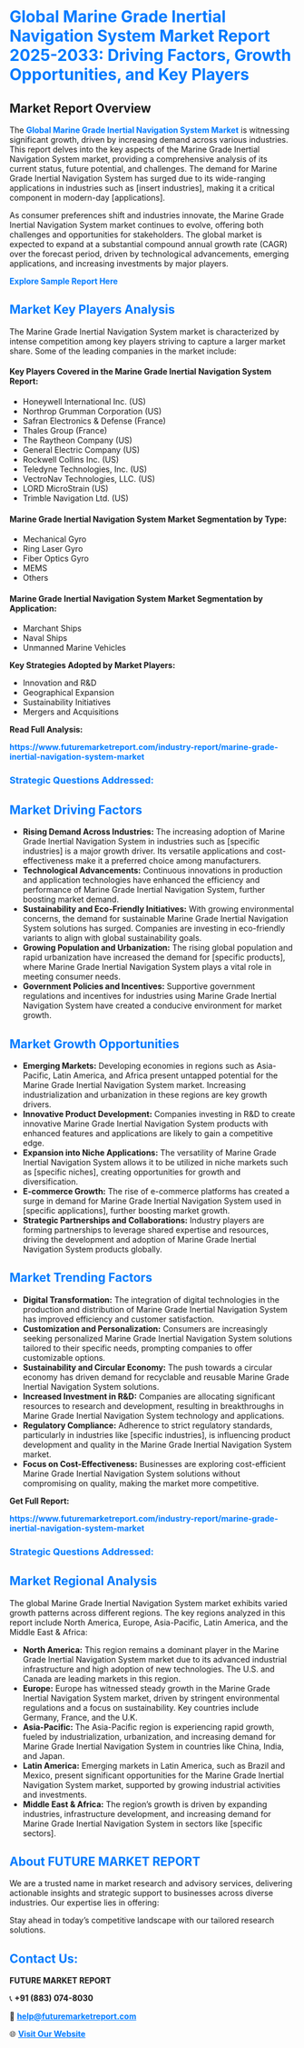 <h1 style="color: #007BFF;">Global Marine Grade Inertial Navigation System Market Report 2025-2033: Driving Factors, Growth Opportunities, and Key Players</h1>

<section id="overview">
<h2>Market Report Overview</h2>
<p>The <a href="https://www.futuremarketreport.com/industry-report/marine-grade-inertial-navigation-system-market" style="color: #007BFF; text-decoration: none;"><strong>Global Marine Grade Inertial Navigation System Market</strong></a> is witnessing significant growth, driven by increasing demand across various industries. This report delves into the key aspects of the Marine Grade Inertial Navigation System market, providing a comprehensive analysis of its current status, future potential, and challenges. The demand for Marine Grade Inertial Navigation System has surged due to its wide-ranging applications in industries such as [insert industries], making it a critical component in modern-day [applications].</p>
<p>As consumer preferences shift and industries innovate, the Marine Grade Inertial Navigation System market continues to evolve, offering both challenges and opportunities for stakeholders. The global market is expected to expand at a substantial compound annual growth rate (CAGR) over the forecast period, driven by technological advancements, emerging applications, and increasing investments by major players.</p>
</section>

<section id="overview">
<p><a href="https://www.futuremarketreport.com/request-sample/reportId=53670" style="color: #007BFF; text-decoration: none;"><strong>Explore Sample Report Here</strong></a></p>
</section>

<section id="key-players">
<h2 style="color: #007BFF;">Market Key Players Analysis</h2>
<p>The Marine Grade Inertial Navigation System market is characterized by intense competition among key players striving to capture a larger market share. Some of the leading companies in the market include:</p>
<h4>Key Players Covered in the Marine Grade Inertial Navigation System Report:</h4>
<ul><li>Honeywell International Inc. (US)</li><li>Northrop Grumman Corporation (US)</li><li>Safran Electronics &amp; Defense (France)</li><li>Thales Group (France)</li><li>The Raytheon Company (US)</li><li>General Electric Company (US)</li><li>Rockwell Collins Inc. (US)</li><li>Teledyne Technologies, Inc. (US)</li><li>VectroNav Technologies, LLC. (US)</li><li>LORD MicroStrain (US)</li><li>Trimble Navigation Ltd. (US)</li></ul>
<h4>Marine Grade Inertial Navigation System Market Segmentation by Type:</h4>
<ul><li>Mechanical Gyro</li><li>Ring Laser Gyro</li><li>Fiber Optics Gyro</li><li>MEMS</li><li>Others</li></ul>

<h4>Marine Grade Inertial Navigation System Market Segmentation by Application:</h4>
<ul><li>Marchant Ships</li><li>Naval Ships</li><li>Unmanned Marine Vehicles</li></ul>
<p><strong>Key Strategies Adopted by Market Players:</strong></p>
<ul>
<li>Innovation and R&D</li>
<li>Geographical Expansion</li>
<li>Sustainability Initiatives</li>
<li>Mergers and Acquisitions</li>
</ul>
</section>

<section>
<p><strong>Read Full Analysis: </strong></p><a href="https://www.futuremarketreport.com/industry-report/marine-grade-inertial-navigation-system-market" style="color: #007BFF; text-decoration: none;"><strong>https://www.futuremarketreport.com/industry-report/marine-grade-inertial-navigation-system-market</strong></a>
<h3 style="color: #007BFF;">Strategic Questions Addressed:</h3>
</section>

<section id="driving-factors">
<h2 style="color: #007BFF;">Market Driving Factors</h2>
<ul>
<li><strong>Rising Demand Across Industries:</strong> The increasing adoption of Marine Grade Inertial Navigation System in industries such as [specific industries] is a major growth driver. Its versatile applications and cost-effectiveness make it a preferred choice among manufacturers.</li>
<li><strong>Technological Advancements:</strong> Continuous innovations in production and application technologies have enhanced the efficiency and performance of Marine Grade Inertial Navigation System, further boosting market demand.</li>
<li><strong>Sustainability and Eco-Friendly Initiatives:</strong> With growing environmental concerns, the demand for sustainable Marine Grade Inertial Navigation System solutions has surged. Companies are investing in eco-friendly variants to align with global sustainability goals.</li>
<li><strong>Growing Population and Urbanization:</strong> The rising global population and rapid urbanization have increased the demand for [specific products], where Marine Grade Inertial Navigation System plays a vital role in meeting consumer needs.</li>
<li><strong>Government Policies and Incentives:</strong> Supportive government regulations and incentives for industries using Marine Grade Inertial Navigation System have created a conducive environment for market growth.</li>
</ul>
</section>

<section id="growth-opportunities">
<h2 style="color: #007BFF;">Market Growth Opportunities</h2>
<ul>
<li><strong>Emerging Markets:</strong> Developing economies in regions such as Asia-Pacific, Latin America, and Africa present untapped potential for the Marine Grade Inertial Navigation System market. Increasing industrialization and urbanization in these regions are key growth drivers.</li>
<li><strong>Innovative Product Development:</strong> Companies investing in R&D to create innovative Marine Grade Inertial Navigation System products with enhanced features and applications are likely to gain a competitive edge.</li>
<li><strong>Expansion into Niche Applications:</strong> The versatility of Marine Grade Inertial Navigation System allows it to be utilized in niche markets such as [specific niches], creating opportunities for growth and diversification.</li>
<li><strong>E-commerce Growth:</strong> The rise of e-commerce platforms has created a surge in demand for Marine Grade Inertial Navigation System used in [specific applications], further boosting market growth.</li>
<li><strong>Strategic Partnerships and Collaborations:</strong> Industry players are forming partnerships to leverage shared expertise and resources, driving the development and adoption of Marine Grade Inertial Navigation System products globally.</li>
</ul>
</section>

<section id="trending-factors">
<h2 style="color: #007BFF;">Market Trending Factors</h2>
<ul>
<li><strong>Digital Transformation:</strong> The integration of digital technologies in the production and distribution of Marine Grade Inertial Navigation System has improved efficiency and customer satisfaction.</li>
<li><strong>Customization and Personalization:</strong> Consumers are increasingly seeking personalized Marine Grade Inertial Navigation System solutions tailored to their specific needs, prompting companies to offer customizable options.</li>
<li><strong>Sustainability and Circular Economy:</strong> The push towards a circular economy has driven demand for recyclable and reusable Marine Grade Inertial Navigation System solutions.</li>
<li><strong>Increased Investment in R&D:</strong> Companies are allocating significant resources to research and development, resulting in breakthroughs in Marine Grade Inertial Navigation System technology and applications.</li>
<li><strong>Regulatory Compliance:</strong> Adherence to strict regulatory standards, particularly in industries like [specific industries], is influencing product development and quality in the Marine Grade Inertial Navigation System market.</li>
<li><strong>Focus on Cost-Effectiveness:</strong> Businesses are exploring cost-efficient Marine Grade Inertial Navigation System solutions without compromising on quality, making the market more competitive.</li>
</ul>
</section>

<section>
<p><strong>Get Full Report: </strong></p><a href="https://www.futuremarketreport.com/industry-report/marine-grade-inertial-navigation-system-market" style="color: #007BFF; text-decoration: none;"><strong>https://www.futuremarketreport.com/industry-report/marine-grade-inertial-navigation-system-market</strong></a>
<h3 style="color: #007BFF;">Strategic Questions Addressed:</h3>
</section>


<section id="regional-analysis">
<h2 style="color: #007BFF;">Market Regional Analysis</h2>
<p>The global Marine Grade Inertial Navigation System market exhibits varied growth patterns across different regions. The key regions analyzed in this report include North America, Europe, Asia-Pacific, Latin America, and the Middle East & Africa:</p>
<ul>
<li><strong>North America:</strong> This region remains a dominant player in the Marine Grade Inertial Navigation System market due to its advanced industrial infrastructure and high adoption of new technologies. The U.S. and Canada are leading markets in this region.</li>
<li><strong>Europe:</strong> Europe has witnessed steady growth in the Marine Grade Inertial Navigation System market, driven by stringent environmental regulations and a focus on sustainability. Key countries include Germany, France, and the U.K.</li>
<li><strong>Asia-Pacific:</strong> The Asia-Pacific region is experiencing rapid growth, fueled by industrialization, urbanization, and increasing demand for Marine Grade Inertial Navigation System in countries like China, India, and Japan.</li>
<li><strong>Latin America:</strong> Emerging markets in Latin America, such as Brazil and Mexico, present significant opportunities for the Marine Grade Inertial Navigation System market, supported by growing industrial activities and investments.</li>
<li><strong>Middle East & Africa:</strong> The region’s growth is driven by expanding industries, infrastructure development, and increasing demand for Marine Grade Inertial Navigation System in sectors like [specific sectors].</li>
</ul>
</section>

<footer>
<h2 style="color: #007BFF;">About FUTURE MARKET REPORT</h2>
<p>We are a trusted name in market research and advisory services, delivering actionable insights and strategic support to businesses across diverse industries. Our expertise lies in offering:</p>

<p>Stay ahead in today’s competitive landscape with our tailored research solutions.</p>

<h2 style="color: #007BFF;">Contact Us:</h2>
<p><strong>FUTURE MARKET REPORT</strong></p>
<p>📞 <strong>+91 (883) 074-8030</strong></p>
<p>📧 <strong><a href="mailto:help@futuremarketreport.com" style="color: #007BFF;">help@futuremarketreport.com</a></strong></p>
<p>🌐 <strong><a href="https://www.futuremarketreport.com/" style="color: #007BFF;">Visit Our Website</a></strong></p>
</footer>